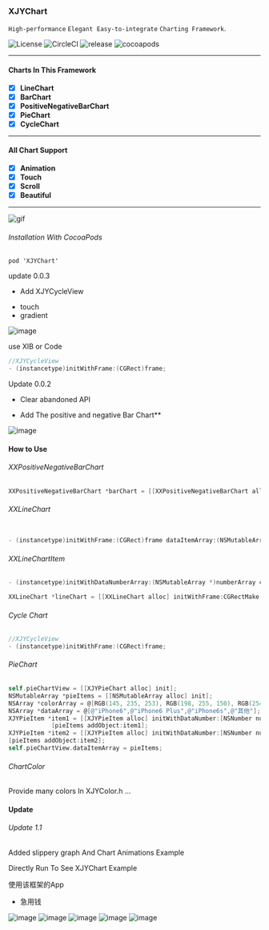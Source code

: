### XJYChart

  `High-performance` `Elegant`  `Easy-to-integrate` `Charting Framework`.
 
 ![License](https://img.shields.io/badge/license-MIT-green.svg)
 ![CircleCI](https://img.shields.io/circleci/project/github/RedSparr0w/node-csgo-parser.svg)
 ![release](https://img.shields.io/badge/XJYChart-v1.0.0-blue.svg)
 ![cocoapods](https://img.shields.io/badge/Cocoapods-v1.0.0-green.svg)

***
#### Charts In This Framework

- [x] **LineChart**
- [x] **BarChart**
- [x] **PositiveNegativeBarChart**
- [x] **PieChart**
- [x] **CycleChart**

***
#### All Chart Support 

- [x] **Animation**
- [x] **Touch**
- [x] **Scroll**
- [x] **Beautiful**

***


![gif](https://github.com/JunyiXie/XJYChart/raw/master/photos/XJYChart.gif)



 ###### Installation With CocoaPods
```
pod 'XJYChart'
```

update 0.0.3
+ Add XJYCycleView   

- touch
- gradient

![image](https://github.com/JunyiXie/XJYChart/raw/master/photos/image7.PNG)

use XIB or Code
```objectivec
//XJYCycleView
- (instancetype)initWithFrame:(CGRect)frame;
```

Update 0.0.2
- Clear abandoned API
+ Add The positive and negative Bar Chart**

![image](https://github.com/JunyiXie/XJYChart/raw/master/photos/image6.PNG)

#### How to Use

###### XXPositiveNegativeBarChart

```objectivec
XXPositiveNegativeBarChart *barChart = [[XXPositiveNegativeBarChart alloc] initWithFrame:CGRectMake(0, 0, 375, 200) dataItemArray:itemArray topNumber:@100 bottomNumber:@(-170)];
```

###### XXLineChart


```objectivec

- (instancetype)initWithFrame:(CGRect)frame dataItemArray:(NSMutableArray<XXLineChartItem *> *)dataItemArray dataDiscribeArray:(NSMutableArray<NSString *> *)dataDiscribeArray topNumber:(NSNumber *)topNumbser bottomNumber:(NSNumber *)bottomNumber;
```

###### XXLineChartItem

```objectivec
- (instancetype)initWithDataNumberArray:(NSMutableArray *)numberArray color:(UIColor *)color dataDescribe:(NSString *)dataDescribe;
```

```objectivec
XXLineChart *lineChart = [[XXLineChart alloc] initWithFrame:CGRectMake(0, 0, 375, 200) dataItemArray:itemArray dataDiscribeArray:[NSMutableArray arrayWithArray:@[@"January", @"February", @"March", @"April", @"May"]] topNumber:@200 bottomNumber:@0];
```

###### Cycle Chart
```objectivec
//XJYCycleView
- (instancetype)initWithFrame:(CGRect)frame;
```

###### PieChart

```objectivec
self.pieChartView = [[XJYPieChart alloc] init];
NSMutableArray *pieItems = [[NSMutableArray alloc] init];
NSArray *colorArray = @[RGB(145, 235, 253), RGB(198, 255, 150), RGB(254, 248, 150), RGB(253, 210, 147)];
NSArray *dataArray = @[@"iPhone6",@"iPhone6 Plus",@"iPhone6s",@"其他"];
XJYPieItem *item1 = [[XJYPieItem alloc] initWithDataNumber:[NSNumber numberWithDouble:20.9] color:colorArray[0] dataDescribe:dataArray[0]];
            [pieItems addObject:item1];
XJYPieItem *item2 = [[XJYPieItem alloc] initWithDataNumber:[NSNumber numberWithDouble:14.82] color:colorArray[1] dataDescribe:dataArray[1]];
[pieItems addObject:item2];  
self.pieChartView.dataItemArray = pieItems;
```

###### ChartColor 
Provide many colors In XJYColor.h
...


#### Update 

###### Update 1.1 
Added slippery graph And Chart Animations
Example 

Directly Run To See XJYChart Example


使用该框架的App
- 急用钱

![image](https://github.com/JunyiXie/XJYChart/raw/master/photos/image1.PNG)
![image](https://github.com/JunyiXie/XJYChart/raw/master/photos/image3.PNG)
![image](https://github.com/JunyiXie/XJYChart/raw/master/photos/image4.PNG)
![image](https://github.com/JunyiXie/XJYChart/raw/master/photos/image5.PNG)
![image](https://github.com/JunyiXie/XJYChart/raw/master/photos/image6.PNG)

